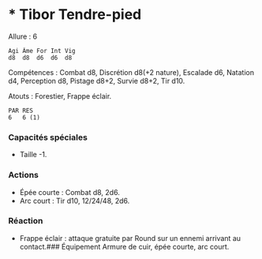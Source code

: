 
# * Tibor Tendre-pied

Allure : 6

	Agi	Âme	For	Int	Vig
	d8	d8	d6	d6	d8

Compétences : Combat d8, Discrétion d8(+2 nature), Escalade d6, Natation d4, Perception d8, Pistage d8+2, Survie d8+2, Tir d10.

Atouts : Forestier, Frappe éclair.

	PAR	RES
	6	6 (1)

### Capacités spéciales
- Taille -1.

### Actions
- Épée courte : Combat d8, 2d6.
- Arc court : Tir d10, 12/24/48, 2d6.

### Réaction
- Frappe éclair : attaque gratuite par Round sur un ennemi arrivant au contact.### Équipement
Armure de cuir, épée courte, arc court.
